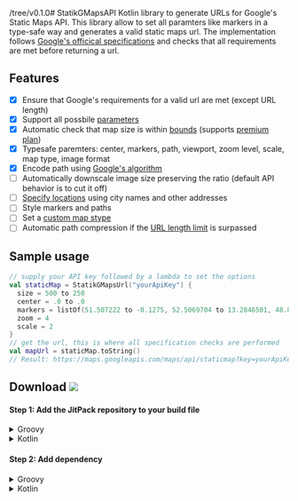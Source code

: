 /tree/v0.1.0# StatikGMapsAPI
Kotlin library to generate URLs for Google's Static Maps API.
This library allow to set all paramters like markers in a type-safe way and generates a valid static maps url.
The implementation follows [Google's officical specifications][google-api-specs] and checks that all requirements are met before returning a url.

## Features

* [x] Ensure that Google's requirements for a valid url are met (except URL length)
* [x] Support all possbile [parameters][google-api-params]
* [x] Automatic check that map size is within [bounds][google-api-imagesize] (supports [premium plan][google-maps-premium])
* [x] Typesafe paremters: center, markers, path, viewport, zoom level, scale, map type, image format
* [x] Encode path using [Google's algorithm][google-enc-algo]
* [ ] Automatically downscale image size preserving the ratio (default API behavior is to cut it off)
* [ ] [Specify locations][google-api-locations] using city names and other addresses
* [ ] Style markers and paths
* [ ] Set a [custom map stype][google-maps-styling]
* [ ] Automatic path compression if the [URL length limit][google-api-url] is surpassed

## Sample usage
```kotlin
// supply your API key followed by a lambda to set the options
val staticMap = StatikGMapsUrl("yourApiKey") {
  size = 500 to 250
  center = .0 to .0
  markers = listOf(51.507222 to -0.1275, 52.5069704 to 13.2846501, 48.8589507 to 2.2770204)
  zoom = 4
  scale = 2
}
// get the url, this is where all specification checks are performed
val mapUrl = staticMap.toString()
// Result: https://maps.googleapis.com/maps/api/staticmap?key=yourApiKey&size=500x250&scale=2&center=0.0,0.0&zoom=4&markers=51.507222,-0.1275|52.5069704,13.2846501|48.8589507,2.2770204
```

## Download [![](https://jitpack.io/v/ivoberger/StatikGMapsAPI.svg)](https://jitpack.io/#ivoberger/StatikGMapsAPI)

#### Step 1: Add the JitPack repository to your build file 
<details><summary>Groovy</summary>

```groovy
allprojects {
  repositories {
    ...
    maven { url 'https://jitpack.io' }
  }
}
```

</details>
<details><summary>Kotlin</summary>

```kotlin
allprojects {
  repositories {
    ...
    maven { url =  "https://jitpack.io" }
  }
}
```

</details>

#### Step 2: Add dependency

<details><summary>Groovy</summary>

```groovy
dependencies {
  implementation 'com.github.ivoberger:StatikGMapsAPI:latestVersion'
}
```

</details>
<details><summary>Kotlin</summary>

```kotlin
dependencies {
  implementation("com.github.ivoberger:StatikGMapsAPI:latestVersion")
}
```

</details>





[google-api-specs]: https://developers.google.com/maps/documentation/maps-static/dev-guide
[google-api-params]: https://developers.google.com/maps/documentation/maps-static/dev-guide#URL_Parameters
[google-api-locations]: https://developers.google.com/maps/documentation/maps-static/dev-guide#Locations
[google-api-url]: https://developers.google.com/maps/documentation/maps-static/dev-guide#url-size-restriction
[google-maps-styling]: https://developers.google.com/maps/documentation/maps-static/styling
[google-api-imagesize]: https://developers.google.com/maps/documentation/maps-static/dev-guide#Imagesizes
[google-enc-algo]: https://developers.google.com/maps/documentation/utilities/polylinealgorithm
[google-maps-premium]: https://developers.google.com/maps/premium/
